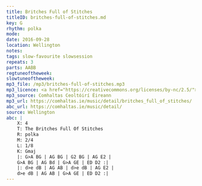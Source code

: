 ```yaml
---
title: Britches Full of Stitches
titleID: britches-full-of-stitches.md
key: G
rhythm: polka
mode:
date: 2016-09-28
location: Wellington
notes:
tags: slow-favourite slowsession
repeats: 3 
parts: AABB 
regtuneoftheweek:
slowtuneoftheweek:
mp3_file: /mp3/britches-full-of-stitches.mp3
mp3_licence: <a href="https://creativecommons.org/licenses/by-nc/2.5/">CC-BY-NC-2.5</a>
mp3_source: Comhaltas Ceoltóirí Éireann
mp3_url: https://comhaltas.ie/music/detail/britches_full_of_stitches/
abc_url: https://comhaltas.ie/music/detail/
source: Wellington
abc: |
    X: 4
    T: The Britches Full Of Stitches
    R: polka
    M: 2/4
    L: 1/8
    K: Gmaj
    |: G>A BG | AG BG | G2 BG | AG E2 |
    G>A BG | AG Bd | G>A GE | ED D2 :|
    |: d>e dB | AG AB | d>e dB | AG E2 |
    d>e dB | AG AB | G>A GE | ED D2 :|
---
```


